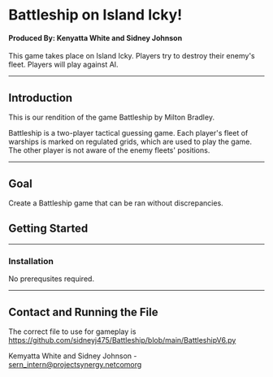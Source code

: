 # **Battleship on Island Icky!**
#### Produced By: Kenyatta White and Sidney Johnson
This game takes place on Island Icky. Players try to destroy their enemy's fleet. Players will play against AI.
*****
## Introduction


This is our rendition of the game Battleship by Milton Bradley.

Battleship is a two-player tactical guessing game. Each player's fleet of warships is marked on regulated grids, which are used to play the game. The other player is not aware of the enemy fleets' positions. 

****
## Goal
Create a Battleship game that can be ran without discrepancies. 


## Getting Started
*****
### Installation

No prerequsites required.
****
## Contact and Running the File

The correct file to use for gameplay is
https://github.com/sidneyj475/Battleship/blob/main/BattleshipV6.py 

Kemyatta White and Sidney Johnson - sern_intern@projectsynergy.netcomorg
